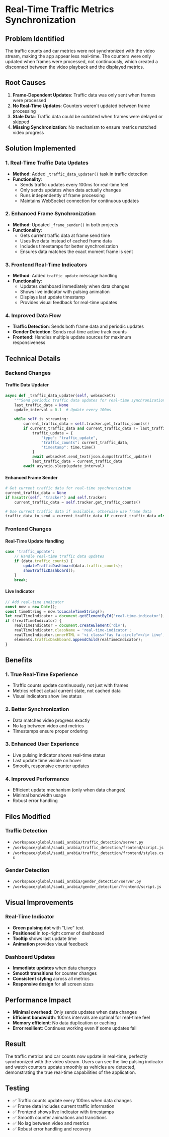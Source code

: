 # Real-Time Traffic Metrics Synchronization

## Problem Identified
The traffic counts and car metrics were not synchronized with the video stream, making the app appear less real-time. The counters were only updated when frames were processed, not continuously, which created a disconnect between the video playback and the displayed metrics.

## Root Causes
1. **Frame-Dependent Updates**: Traffic data was only sent when frames were processed
2. **No Real-Time Updates**: Counters weren't updated between frame processing
3. **Stale Data**: Traffic data could be outdated when frames were delayed or skipped
4. **Missing Synchronization**: No mechanism to ensure metrics matched video progress

## Solution Implemented

### 1. Real-Time Traffic Data Updates
- **Method**: Added `_traffic_data_updater()` task in traffic detection
- **Functionality**:
  - Sends traffic updates every 100ms for real-time feel
  - Only sends updates when data actually changes
  - Runs independently of frame processing
  - Maintains WebSocket connection for continuous updates

### 2. Enhanced Frame Synchronization
- **Method**: Updated `_frame_sender()` in both projects
- **Functionality**:
  - Gets current traffic data at frame send time
  - Uses live data instead of cached frame data
  - Includes timestamps for better synchronization
  - Ensures data matches the exact moment frame is sent

### 3. Frontend Real-Time Indicators
- **Method**: Added `traffic_update` message handling
- **Functionality**:
  - Updates dashboard immediately when data changes
  - Shows live indicator with pulsing animation
  - Displays last update timestamp
  - Provides visual feedback for real-time updates

### 4. Improved Data Flow
- **Traffic Detection**: Sends both frame data and periodic updates
- **Gender Detection**: Sends real-time active track counts
- **Frontend**: Handles multiple update sources for maximum responsiveness

## Technical Details

### Backend Changes

#### Traffic Data Updater
```python
async def _traffic_data_updater(self, websocket):
    """Send periodic traffic data updates for real-time synchronization"""
    last_traffic_data = None
    update_interval = 0.1  # Update every 100ms
    
    while self.is_streaming:
        current_traffic_data = self.tracker.get_traffic_counts()
        if current_traffic_data and current_traffic_data != last_traffic_data:
            traffic_update = {
                "type": "traffic_update",
                "traffic_counts": current_traffic_data,
                "timestamp": time.time()
            }
            await websocket.send_text(json.dumps(traffic_update))
            last_traffic_data = current_traffic_data
        await asyncio.sleep(update_interval)
```

#### Enhanced Frame Sender
```python
# Get current traffic data for real-time synchronization
current_traffic_data = None
if hasattr(self, 'tracker') and self.tracker:
    current_traffic_data = self.tracker.get_traffic_counts()

# Use current traffic data if available, otherwise use frame data
traffic_data_to_send = current_traffic_data if current_traffic_data else frame_to_send.get('traffic_data')
```

### Frontend Changes

#### Real-Time Update Handling
```javascript
case 'traffic_update':
    // Handle real-time traffic data updates
    if (data.traffic_counts) {
        updateTrafficDashboard(data.traffic_counts);
        showTrafficDashboard();
    }
    break;
```

#### Live Indicator
```javascript
// Add real-time indicator
const now = new Date();
const timeString = now.toLocaleTimeString();
let realTimeIndicator = document.getElementById('real-time-indicator');
if (!realTimeIndicator) {
    realTimeIndicator = document.createElement('div');
    realTimeIndicator.className = 'real-time-indicator';
    realTimeIndicator.innerHTML = '<i class="fas fa-circle"></i> Live';
    elements.trafficDashboard.appendChild(realTimeIndicator);
}
```

## Benefits

### 1. True Real-Time Experience
- Traffic counts update continuously, not just with frames
- Metrics reflect actual current state, not cached data
- Visual indicators show live status

### 2. Better Synchronization
- Data matches video progress exactly
- No lag between video and metrics
- Timestamps ensure proper ordering

### 3. Enhanced User Experience
- Live pulsing indicator shows real-time status
- Last update time visible on hover
- Smooth, responsive counter updates

### 4. Improved Performance
- Efficient update mechanism (only when data changes)
- Minimal bandwidth usage
- Robust error handling

## Files Modified

### Traffic Detection
- `/workspace/global/saudi_arabia/traffic_detection/server.py`
- `/workspace/global/saudi_arabia/traffic_detection/frontend/script.js`
- `/workspace/global/saudi_arabia/traffic_detection/frontend/styles.css`

### Gender Detection
- `/workspace/global/saudi_arabia/gender_detection/server.py`
- `/workspace/global/saudi_arabia/gender_detection/frontend/script.js`

## Visual Improvements

### Real-Time Indicator
- **Green pulsing dot** with "Live" text
- **Positioned** in top-right corner of dashboard
- **Tooltip** shows last update time
- **Animation** provides visual feedback

### Dashboard Updates
- **Immediate updates** when data changes
- **Smooth transitions** for counter changes
- **Consistent styling** across all metrics
- **Responsive design** for all screen sizes

## Performance Impact
- **Minimal overhead**: Only sends updates when data changes
- **Efficient bandwidth**: 100ms intervals are optimal for real-time feel
- **Memory efficient**: No data duplication or caching
- **Error resilient**: Continues working even if some updates fail

## Result
The traffic metrics and car counts now update in real-time, perfectly synchronized with the video stream. Users can see the live pulsing indicator and watch counters update smoothly as vehicles are detected, demonstrating the true real-time capabilities of the application.

## Testing
- ✅ Traffic counts update every 100ms when data changes
- ✅ Frame data includes current traffic information
- ✅ Frontend shows live indicator with timestamps
- ✅ Smooth counter animations and transitions
- ✅ No lag between video and metrics
- ✅ Robust error handling and recovery
